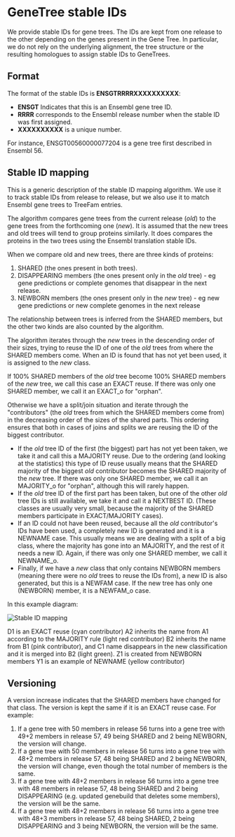 # GeneTree stable IDs

We provide stable IDs for gene trees. The IDs are kept from one release to the other depending on the genes present in the Gene Tree. In particular, we do not rely on the underlying alignment, the tree structure or the resulting homologues to assign stable IDs to GeneTrees.

## Format

The format of the stable IDs is **ENSGTRRRRXXXXXXXXXX**:
* **ENSGT** Indicates that this is an Ensembl gene tree ID.
* **RRRR** corresponds to the Ensembl release number when the stable ID was first assigned.
* **XXXXXXXXXX** is a unique number.

For instance, ENSGT00560000077204 is a gene tree first described in Ensembl 56.

## Stable ID mapping

This is a generic description of the stable ID mapping algorithm. We use it to track stable IDs from release to release, but we also use it to match Ensembl gene trees to TreeFam entries.

The algorithm compares gene trees from the current release (*old*) to the gene trees from the forthcoming one (*new*). It is assumed that the new trees and old trees will tend to group proteins similarly. It does compares the proteins in the two trees using the Ensembl translation stable IDs.

When we compare old and new trees, there are three kinds of proteins:
1. SHARED (the ones present in both trees).
2. DISAPPEARING members (the ones present only in the *old* tree) - eg gene predictions or complete genomes that disappear in the next release.
3. NEWBORN members (the ones present only in the *new* tree) - eg new gene predictions or new complete genomes in the next release

The relationship between trees is inferred from the SHARED members, but the other two kinds are also counted by the algorithm.

The algorithm iterates through the *new* trees in the descending order of their sizes, trying to reuse the ID of one of the *old* trees from where the SHARED members come. When an ID is found that has not yet been used, it is assigned to the *new* class.

If 100% SHARED members of the *old* tree become 100% SHARED members of the *new* tree, we call this case an EXACT reuse. If there was only one SHARED member, we call it an EXACT_o for "orphan".

Otherwise we have a split/join situation and iterate through the "contributors" (the *old* trees from which the SHARED members come from) in the decreasing order of the sizes of the shared parts. This ordering ensures that both in cases of joins and splits we are reusing the ID of the biggest contributor.

* If the *old* tree ID of the first (the biggest) part has not yet been taken, we take it and call this a MAJORITY reuse. Due to the ordering (and looking at the statistics) this type of ID reuse usually means that the SHARED majority of the biggest *old* contributor becomes the SHARED majority of the *new* tree. If there was only one SHARED member, we call it an MAJORITY_o for "orphan", although this will rarely happen.
* If the *old* tree ID of the first part has been taken, but one of the other *old* tree IDs is still available, we take it and call it a NEXTBEST ID. (These classes are usually very small, because the majority of the SHARED members participate in EXACT/MAJORITY cases).
* If an ID could not have been reused, because all the *old* contributor's IDs have been used, a completely new ID is generated and it is a NEWNAME case. This usually means we are dealing with a split of a big class, where the majority has gone into an MAJORITY, and the rest of it needs a new ID. Again, if there was only one SHARED member, we call it NEWNAME_o.
* Finally, if we have a *new* class that only contains NEWBORN members (meaning there were no *old* trees to reuse the IDs from), a new ID is also generated, but this is a NEWFAM case. If the new tree has only one (NEWBORN) member, it is a NEWFAM_o case.

In this example diagram:

![Stable ID mapping](http://www.ensembl.org/info/genome/compara/compara_stable_id_mapping.png "Stable ID mapping")

D1 is an EXACT reuse (cyan contributor)
A2 inherits the name from A1 according to the MAJORITY rule (light red contributor)
B2 inherits the name from B1 (pink contributor), and C1 name disappears in the new classification and it is merged into B2 (light green).
Z1 is created from NEWBORN members
Y1 is an example of NEWNAME (yellow contributor)

## Versioning

A version increase indicates that the SHARED members have changed for that class. The version is kept the same if it is an EXACT reuse case. For example:

1. If a gene tree with 50 members in release 56 turns into a gene tree with 49+2 members in release 57, 49 being SHARED and 2 being NEWBORN, the version will change.
2. If a gene tree with 50 members in release 56 turns into a gene tree with 48+2 members in release 57, 48 being SHARED and 2 being NEWBORN, the version will change, even though the total number of members is the same.
3. If a gene tree with 48+2 members in release 56 turns into a gene tree with 48 members in release 57, 48 being SHARED and 2 being DISAPPEARING (e.g. updated genebuild that deletes some members), the version will be the same.
4. If a gene tree with 48+2 members in release 56 turns into a gene tree with 48+3 members in release 57, 48 being SHARED, 2 being DISAPPEARING and 3 being NEWBORN, the version will be the same.
